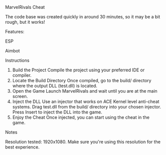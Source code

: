 MarvelRivals Cheat

The code base was created quickly in around 30 minutes, so it may be a bit rough, but it works!

Features:

ESP

Aimbot



Instructions
1. Build the Project
Compile the project using your preferred IDE or compiler.
2. Locate the Build Directory
Once compiled, go to the build/ directory where the output DLL (test.dll) is located.
3. Open the Game
Launch MarvelRivals and wait until you are at the main screen.
4. Inject the DLL
Use an injector that works on ACE Kernel level anti-cheat systems.
Drag test.dll from the build/ directory into your chosen injector.
Press Insert to inject the DLL into the game.
5. Enjoy the Cheat
Once injected, you can start using the cheat in the game.


Notes

Resolution tested: 1920x1080. Make sure you're using this resolution for the best experience.
